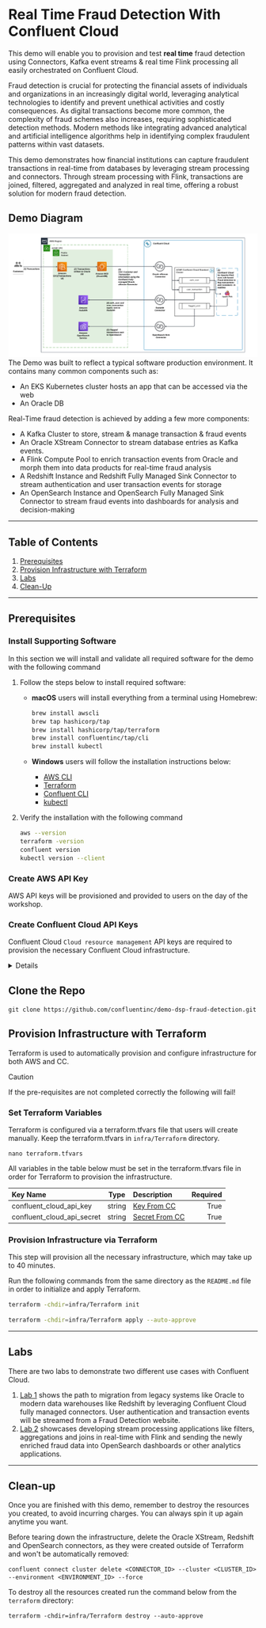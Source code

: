 # Real Time Fraud Detection With Confluent Cloud
This demo will enable you to provision and test **real time** fraud detection using Connectors, Kafka event streams & real time Flink processing all easily orchestrated on Confluent Cloud. 

Fraud detection is crucial for protecting the financial assets of individuals and organizations in an increasingly digital world, leveraging analytical technologies to identify and prevent unethical activities and costly consequences. As digital transactions become more common, the complexity of fraud schemes also increases, requiring sophisticated detection methods. Modern methods like integrating advanced analytical and artificial intelligence algorithms help in identifying complex fraudulent patterns within vast datasets. 

This demo demonstrates how financial institutions can capture fraudulent transactions in real-time from databases by leveraging stream processing and connectors. Through stream processing with Flink, transactions are joined, filtered, aggregated and analyzed in real time, offering a robust solution for modern fraud detection.

## Demo Diagram
![architecture_diagram.png](img/architecture.png)
The Demo was built to reflect a typical software production environment. It contains many common components such as:
- An EKS Kubernetes cluster hosts an app that can be accessed via the web
- An Oracle DB

Real-Time fraud detection is achieved by adding a few more components:
- A Kafka Cluster to store, stream & manage transaction & fraud events
- An Oracle XStream Connector to stream database entries as Kafka events.
- A Flink Compute Pool to enrich transaction events from Oracle and morph them into data products for real-time fraud analysis 
- A Redshift Instance and Redshift Fully Managed Sink Connector to stream authentication and user transaction events for storage
- An OpenSearch Instance and OpenSearch Fully Managed Sink Connector to stream fraud events into dashboards for analysis and decision-making
---

## Table of Contents
1. [Prerequisites](#prerequisites)
2. [Provision Infrastructure with Terraform](#provision-infrastructure-with-terraform)
3. [Labs](#labs)
4. [Clean-Up](#clean-up)
---

## Prerequisites

### Install Supporting Software
In this section we will install and validate all required software for the demo with the following command

1. Follow the steps below to install required software:
   - **macOS** users will install everything from a terminal using Homebrew:
      ```bash
      brew install awscli
      brew tap hashicorp/tap
      brew install hashicorp/tap/terraform
      brew install confluentinc/tap/cli
      brew install kubectl
      ```

   - **Windows** users will follow the installation instructions below:
      - [AWS CLI](https://docs.aws.amazon.com/cli/latest/userguide/getting-started-install.html)
      - [Terraform](https://developer.hashicorp.com/terraform/install#windows)
      - [Confluent CLI](https://docs.confluent.io/confluent-cli/current/install.html)
      - [kubectl](https://kubernetes.io/docs/tasks/tools/install-kubectl-windows/)


2. Verify the installation with the following command

   ```bash
   aws --version
   terraform -version
   confluent version
   kubectl version --client
   ```

### Create AWS API Key

AWS API keys will be provisioned and provided to users on the day of the workshop. 

### Create Confluent Cloud API Keys

Confluent Cloud `Cloud resource management` API keys are required to provision the necessary Confluent Cloud infrastructure.
</summary><details>

1. Log into Confluent Cloud
2. Open the sidebar menu and select `API keys`
3. Click `+ Add API key`
4. Associate API Key with `My account`
5. Select `Cloud resource management`
6. Create the API key and copy the Key & Secret into a usable place
</details>   

## Clone the Repo
```
git clone https://github.com/confluentinc/demo-dsp-fraud-detection.git
```

## Provision Infrastructure with Terraform
Terraform is used to automatically provision and configure infrastructure for both AWS and CC. 

 >[!CAUTION]
 >If the pre-requisites are not completed correctly the following will fail!


### Set Terraform Variables
Terraform is configured via a terraform.tfvars file that users will create manually. Keep the terraform.tfvars in `infra/Terraform` directory.

``` 
nano terraform.tfvars 
```

All variables in the table below must be set in the terraform.tfvars file in order for Terraform to provision the infrastructure.

| Key Name                   |  Type  | Description                           | Required     |
|:---------------------------|:------:|:--------------------------------------|-------------:|
| confluent_cloud_api_key    | string | [Key From CC](#create_cc_api_key)     |         True |
| confluent_cloud_api_secret | string | [Secret From CC](#create_cc_api_key)  |         True |



### Provision Infrastructure via Terraform

This step will provision all the necessary infrastructure, which may take up to 40 minutes.

Run the following commands from the same directory as the `README.md` file in order to initialize and apply Terraform.

   ```bash
   terraform -chdir=infra/Terraform init
   ```
   
   ```bash
   terraform -chdir=infra/Terraform apply --auto-approve
   ```


---

## Labs

There are two labs to demonstrate two different use cases with Confluent Cloud. 
1. [Lab 1](./LAB1/LAB1-README.md) shows the path to migration from legacy systems like Oracle to modern data warehouses like Redshift by leveraging Confluent Cloud fully managed connectors. User authentication and transaction events will be streamed from a Fraud Detection website. 
2. [Lab 2](./LAB2/LAB2-README.md) showcases developing stream processing applications like filters, aggregations and joins in real-time with Flink and sending the newly enriched fraud data into OpenSearch dashboards or other analytics applications. 

---
## Clean-up
Once you are finished with this demo, remember to destroy the resources you created, to avoid incurring charges. You can always spin it up again anytime you want.

Before tearing down the infrastructure, delete the Oracle XStream, Redshift and OpenSearch connectors, as they were created outside of Terraform and won't be automatically removed:

```
confluent connect cluster delete <CONNECTOR_ID> --cluster <CLUSTER_ID> --environment <ENVIRONMENT_ID> --force
```

To destroy all the resources created run the command below from the ```terraform``` directory:

```
terraform -chdir=infra/Terraform destroy --auto-approve
```

